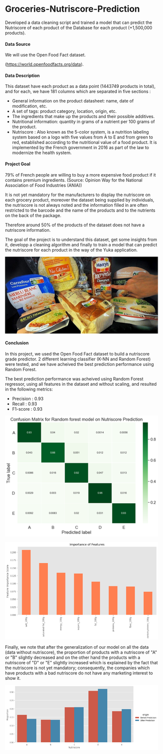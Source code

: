 # Groceries-Nutriscore-Prediction
Developed a data cleaning script and trained a model that can predict the Nutriscore of each product of the Database for each product (+1,500,000 products).

#### Data Source
We will use the Open Food Fact dataset.

(https://world.openfoodfacts.org/data).

#### Data Description

This dataset have each product as a data point (1443749 products in total), and for each, we have 181 columns which are separated in five sections :

- General information on the product datasheet: name, date of modification, etc.
- A set of tags: product category, location, origin, etc.
- The ingredients that make up the products and their possible additives.
- Nutritional information: quantity in grams of a nutrient per 100 grams of the product.
- Nutriscore : Also known as the 5-color system, is a nutrition labeling system based on a logo with five values from A to E and from green to red, established according to the nutritional value of a food product. It is implemented by the French government in 2016 as part of the law to modernize the health system.

#### Project Goal

79% of French people are willing to buy a more expensive food product if it contains premium ingredients. (Source: Opinion Way for the National Association of Food Industries (ANIA))

It is not yet mandatory for the manufacturers to display the nutriscore on each grocery product, moreover the dataset being supplied by individuals, the nutriscore is not always noted and the information filled in are often restricted to the barcode and the name of the products and to the nutrients on the back of the package.

Therefore around 50% of the products of the dataset does not have a nutriscore information.

The goal of the project is to understand this dataset, get some insights from it, developp a cleaning algorithm and finally to train a model that can predict the nutriscore for each product in the way of the Yuka application.

![](/nutriscore_examples.jpg)

#### Conclusion 
In this project, we used the Open Food Fact dataset to build a nutriscore grade predictor. 2 different learning classifier (K-NN and Random Forest) were tested, and we have acheived the best prediction performance using Random Forest.

The best prediction performance was acheived using Random Forest regressor, using all features in the dataset and without scaling, and resulted in the following metrics:

- Precision : 0.93
- Recall : 0.93
- F1-score : 0.93

![](/confusion_matrix.png)

![](/Feature_Importances.png)

Finally, we note that after the generalization of our model on all the data (data without nutriscore), the proportion of products with a nutriscore of "A" or "B" slightly decreased and on the other hand the products with a nutriscore of "D" or "E" slightly increased which is explained by the fact that the nutriscore is not yet mandatory; consequently, the companies which have products with a bad nutriscore do not have any marketing interest to show it.

![](/Before_After_Predictions.png)
